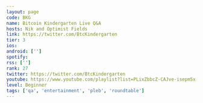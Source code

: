 ```yaml
---
layout: page
code: BKG
name: Bitcoin Kindergarten Live Q&A
hosts: Nik and Optimist Fields
link: https://twitter.com/BtcKindergarten
tier: 3
ios: 
android: ['']
spotify: 
rss: ['']
rank: 27
twitter: https://twitter.com/BtcKindergarten
youtube: https://www.youtube.com/playlist?list=PLixZbbcZ-CAJve-isepm5x-rtv01csTtu
level: Beginner
tags: ['qa', 'entertainment', 'pleb', 'roundtable']
---
```

